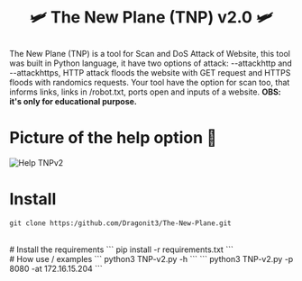 # <p align = "center"> 🛩️ The New Plane (TNP) v2.0 🛩️ </p>

The New Plane (TNP) is a tool for Scan and DoS Attack of Website, this tool was built in Python language, it have two options of attack: --attackhttp and --attackhttps, HTTP attack floods the website with GET request and HTTPS floods with randomics requests. Your tool have the option for scan too, that informs links, links in /robot.txt, ports open and inputs of a website.
**OBS: it's only for educational purpose.**
<br/> 
# Picture of the help option 📸 
![Help TNPv2](https://github.com/user-attachments/assets/835704d1-9c63-4e25-857c-ff00ff5ed8d4)
<br/> 
# Install 
```
git clone https:/github.com/Dragonit3/The-New-Plane.git
```
<br/> 
# Install the requirements
```
pip install -r requirements.txt
```
<br/> 
# How use / examples
```
python3 TNP-v2.py -h
```
```
python3 TNP-v2.py -p 8080 -at 172.16.15.204
```

